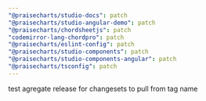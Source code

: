 ```yaml
---
"@praisecharts/studio-docs": patch
"@praisecharts/studio-angular-demo": patch
"@praisecharts/chordsheetjs": patch
"codemirror-lang-chordpro": patch
"@praisecharts/eslint-config": patch
"@praisecharts/studio-components": patch
"@praisecharts/studio-components-angular": patch
"@praisecharts/tsconfig": patch
---
```


test agregate release for changesets to pull from tag name
